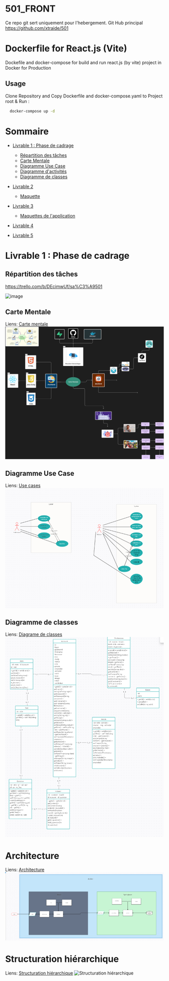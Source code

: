 # 501_FRONT
Ce repo git sert uniquement pour l'hebergement.
Git Hub principal
https://github.com/xtraide/501

# Dockerfile for React.js (Vite)

Dockefile and docker-compose for build and run react.js (by vite) project in Docker for Production

## Usage

Clone Repository and Copy Dockerfile and docker-compose.yaml to Project root & Run :

```bash
  docker-compose up -d
```
# Sommaire

- [Livrable 1 : Phase de cadrage](#livrable1)
  - [Répartition des tâches](#répartition-des-tâches)
  - [Carte Mentale](#carte-mentale)
  - [Diagramme Use Case](#diagramme-use-case)
  - [Diagramme d'activités](#diagramme-dactivités)
  - [Diagramme de classes](#diagramme-de-classes)
- [Livrable 2](#livrable--l401_2)
  - [Maquette](#maquette)
- [Livrable 3](#livrable--l401_3)
  - [Maquettes de l'application](#maquettes-de-lapplication)
- [Livrable 4](#livrable_4)
  
- [Livrable 5](#livrable_5)



# Livrable 1 : Phase de cadrage

<h2 id="répartition-des-tâches">Répartition des tâches</h2>

https://trello.com/b/DEcimwUf/sa%C3%A9501

![image](https://github.com/user-attachments/assets/28139fcd-d609-466f-a8c5-d3ad9d3b10d7)


<h2 id="carte-mentale">Carte Mentale</h2>

Liens: [Carte mentale](https://www.figma.com/design/722BNI8EQTC8RiOg9lHHb9/Carte-mentale?node-id=0-1&node-type=canvas&t=yKDDfEvuP5oq29Gm-0)
![Carte mentale](docs/Carte_mentale.png)

<h2 id="diagramme-use-case">Diagramme Use Case</h2>

Liens: [Use cases](https://app.creately.com/d/UO7DATaUb6V/edit)
![Use cases](docs/use_cases.png)


<h2 id="diagramme-de-classes">Diagramme de classes</h2>

Liens: [Diagrame de classes ](https://app.creately.com/d/8IhlOzrDdw2/edit)
![Use cases](docs/class_diagram.PNG)

# Architecture

Liens: [Architecture](https://app.creately.com/d/tdS0ZVhEZFl/edit)
![Architecture](docs/architecture.PNG)

# Structuration hiérarchique

Liens: [Structuration hiérarchique](https://app.creately.com/d/smxBCvPkaN7/edit)
![Structuration hiérarchique](docs/Structuration%20hiérarchique.PNG)
